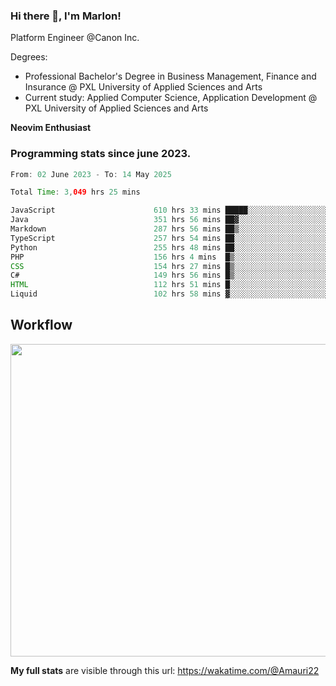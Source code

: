 
### Hi there 👋, I'm Marlon!

Platform Engineer @Canon Inc.

Degrees: 
- Professional Bachelor's Degree in Business Management, Finance and Insurance @ PXL University of Applied Sciences and Arts
- Current study: Applied Computer Science, Application Development @ PXL University of Applied Sciences and Arts

**Neovim Enthusiast**

### Programming stats since june 2023.
<!--START_SECTION:waka-->

```java
From: 02 June 2023 - To: 14 May 2025

Total Time: 3,049 hrs 25 mins

JavaScript                      610 hrs 33 mins █████░░░░░░░░░░░░░░░░░░░░   19.57 %
Java                            351 hrs 56 mins ██▓░░░░░░░░░░░░░░░░░░░░░░   11.28 %
Markdown                        287 hrs 56 mins ██▒░░░░░░░░░░░░░░░░░░░░░░   09.23 %
TypeScript                      257 hrs 54 mins ██░░░░░░░░░░░░░░░░░░░░░░░   08.27 %
Python                          255 hrs 48 mins ██░░░░░░░░░░░░░░░░░░░░░░░   08.20 %
PHP                             156 hrs 4 mins  █▒░░░░░░░░░░░░░░░░░░░░░░░   05.00 %
CSS                             154 hrs 27 mins █▒░░░░░░░░░░░░░░░░░░░░░░░   04.95 %
C#                              149 hrs 56 mins █▒░░░░░░░░░░░░░░░░░░░░░░░   04.81 %
HTML                            112 hrs 51 mins █░░░░░░░░░░░░░░░░░░░░░░░░   03.62 %
Liquid                          102 hrs 58 mins ▓░░░░░░░░░░░░░░░░░░░░░░░░   03.30 %
```

<!--END_SECTION:waka-->

## Workflow
<a href="https://wakatime.com"><img width="750" height="500" src="https://wakatime.com/share/@Amauri22/c9755ad7-b574-44e4-a9ee-ddb3582724ea.png" /></a>

**My full stats** are visible through this url: https://wakatime.com/@Amauri22
